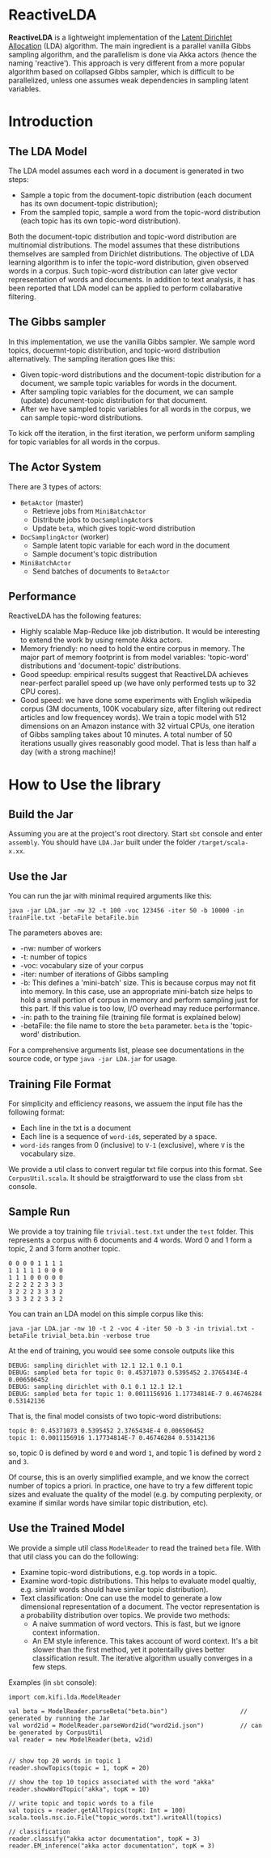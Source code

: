 ReactiveLDA
===========

__ReactiveLDA__ is a lightweight implementation of the [Latent Dirichlet Allocation](http://en.wikipedia.org/wiki/Latent_Dirichlet_allocation) (LDA) algorithm. The main ingredient is a parallel vanilla Gibbs sampling algorithm, and the parallelism is done via Akka actors (hence the naming 'reactive'). This approach is very different from a more popular algorithm based on collapsed Gibbs sampler, which is difficult to be parallelized, unless one assumes weak dependencies in sampling latent variables. 

# Introduction

## The LDA Model
The LDA model assumes each word in a document is generated in two steps:
- Sample a topic from the document-topic distribution (each document has its own document-topic distribution);
- From the sampled topic, sample a word from the topic-word distribution (each topic has its own topic-word distribution). 
 
Both the document-topic distribution and topic-word distribution are multinomial distributions. The model assumes that these distributions themselves are sampled from Dirichlet distributions. The objective of LDA learning algorithm is to infer the topic-word distribution, given observed words in a corpus. Such topic-word distribution can later give vector representation of words and documents. In addition to text analysis, it has been reported that LDA model can be applied to perform collabarative filtering.

## The Gibbs sampler
In this implementation, we use the vanilla Gibbs sampler. We sample word topics, docuemnt-topic distribution, and topic-word distribution alternatively. The sampling iteration goes like this:
- Given topic-word distributions and the document-topic distribution for a document, we sample topic variables for words in the document.
- After sampling topic variables for the document, we can sample (update) document-topic distribution for that document.
- After we have sampled topic variables for all words in the corpus, we can sample topic-word distributions.

To kick off the iteration, in the first iteration, we perform uniform sampling for topic variables for all words in the corpus.



## The Actor System
There are 3 types of actors:
- `BetaActor` (master)
  - Retrieve jobs from `MiniBatchActor`
  - Distribute jobs to `DocSamplingActor`s
  - Update `beta`, which gives topic-word distribution
- `DocSamplingActor` (worker)
  - Sample latent topic variable for each word in the document
  - Sample document's topic distribution
- `MiniBatchActor`
  - Send batches of documents to `BetaActor`

## Performance
ReactiveLDA has the following features:
- Highly scalable Map-Reduce like job distribution. It would be interesting to extend the work by using remote Akka actors.
- Memory friendly: no need to hold the entire corpus in memory. The major part of memory footprint is from model variables: 'topic-word' distributions and 'document-topic' distributions. 
- Good speedup: empirical results suggest that ReactiveLDA achieves near-perfect parallel speed up (we have only performed tests up to 32 CPU cores).
- Good speed: we have done some experiments with English wikipedia corpus (3M documents, 100K vocabulary size, after filtering out redirect articles and low frequencey words). We train a topic model with 512 dimensions on an Amazon instance with 32 virtual CPUs, one iteration of Gibbs sampling takes about 10 minutes. A total number of 50 iterations usually gives reasonably good model. That is less than half a day (with a strong machine)! 

 
# How to Use the library

## Build the Jar
Assuming you are at the project's root directory. Start `sbt` console and enter `assembly`. You should have `LDA.Jar` built under the folder `/target/scala-x.xx`.

## Use the Jar
You can run the jar with minimal required arguments like this:
```
java -jar LDA.jar -nw 32 -t 100 -voc 123456 -iter 50 -b 10000 -in trainFile.txt -betaFile betaFile.bin
```

The parameters aboves are:
- -nw: number of workers
- -t: number of topics
- -voc: vocabulary size of your corpus
- -iter: number of iterations of Gibbs sampling
- -b: This defines a 'mini-batch' size. This is because corpus may not fit into memory. In this case, use an appropriate mini-batch size helps to hold a small portion of corpus in memory and perform sampling just for this part. If this value is too low, I/O overhead may reduce performance. 
- -in: path to the training file (training file format is explained below)
- -betaFile: the file name to store the `beta` parameter. `beta` is the 'topic-word' distribution. 

For a comprehensive arguments list, please see documentations in the source code, or type `java -jar LDA.jar` for usage. 

## Training File Format
For simplicity and efficiency reasons, we assuem the input file has the following format:
- Each line in the txt is a document
- Each line is a sequence of `word-id`s, seperated by a space. 
- `word-ids` ranges from 0 (inclusive) to `V-1` (exclusive), where `V` is the vocabulary size. 

We provide a util class to convert regular txt file corpus into this format. See `CorpusUtil.scala`. It should be straigtforward to use the class from `sbt` console. 

## Sample Run
We provide a toy training file `trivial.test.txt` under the `test` folder. This represents a corpus with 6 documents and 4 words. Word 0 and 1 form a topic, 2 and 3 form another topic. 

```
0 0 0 0 1 1 1 1
1 1 1 1 1 0 0 0
1 1 1 0 0 0 0 0
2 2 2 2 2 3 3 3
3 2 2 2 3 3 3 2
3 3 3 2 2 3 3 2
```

You can train an LDA model on this simple corpus like this:
```
java -jar LDA.jar -nw 10 -t 2 -voc 4 -iter 50 -b 3 -in trivial.txt -betaFile trivial_beta.bin -verbose true
```
At the end of training, you would see some console outputs like this
```
DEBUG: sampling dirichlet with 12.1 12.1 0.1 0.1
DEBUG: sampled beta for topic 0: 0.45371073 0.5395452 2.3765434E-4 0.006506452
DEBUG: sampling dirichlet with 0.1 0.1 12.1 12.1
DEBUG: sampled beta for topic 1: 0.0011156916 1.17734814E-7 0.46746284 0.53142136
```

That is, the final model consists of two topic-word distributions:
```
topic 0: 0.45371073 0.5395452 2.3765434E-4 0.006506452
topic 1: 0.0011156916 1.17734814E-7 0.46746284 0.53142136
```
so, topic 0 is defined by word `0` and word `1`, and topic 1 is defined by word `2` and `3`. 

Of course, this is an overly simplified example, and we know the correct number of topics a priori. In practice, one have to try a few different topic sizes and evaluate the quality of the model (e.g. by computing perplexity, or examine if similar words have similar topic distribution, etc). 

## Use the Trained Model
We provide a simple util class `ModelReader` to read the trained `beta` file. With that util class you can do the following:
- Examine topic-word distributions, e.g. top words in a topic.
- Examine word-topic distributions. This helps to evaluate model qualtiy, e.g. simialr words should have similar topic distribution).
- Text classification: One can use the model to generate a low dimensional representation of a document. The vector representation is a probability distribution over topics. We provide two methods:
  - A naive summation of word vectors. This is fast, but we ignore context information.
  - An EM style inference. This takes account of word context. It's a bit slower than the first method, yet it potentailly gives better classification result. The iterative algorithm usually converges in a few steps. 

Examples (in `sbt` console):
```
import com.kifi.lda.ModelReader

val beta = ModelReader.parseBeta("beta.bin")                    // generated by running the Jar
val word2id = ModelReader.parseWord2id("word2id.json")          // can be generated by CorpusUtil
val reader = new ModelReader(beta, w2id)


// show top 20 words in topic 1
reader.showTopics(topic = 1, topK = 20)

// show the top 10 topics associated with the word "akka"
reader.showWordTopic("akka", topK = 10)

// write topic and topic words to a file
val topics = reader.getAllTopics(topK: Int = 100)
scala.tools.nsc.io.File("topic_words.txt").writeAll(topics)

// classification
reader.classify("akka actor documentation", topK = 3)
reader.EM_inference("akka actor documentation", topK = 3)
```



